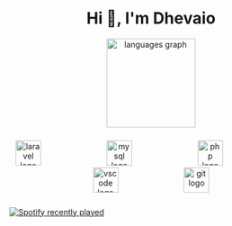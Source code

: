 <h1 align="center">Hi 👋, I'm Dhevaio</h1>

<div align="center">
  <img src="https://github-readme-stats.vercel.app/api/top-langs?username=DhevaioBeruatwarin&locale=en&hide_title=false&layout=compact&card_width=320&langs_count=4&theme=dracula&hide_border=false&order=2" height="158" alt="languages graph"  />
</div>

###

<div align="center">
  <img src="https://cdn.jsdelivr.net/gh/devicons/devicon/icons/laravel/laravel-original.svg" height="45" alt="laravel logo"  />
  <img width="109" />
  <img src="https://cdn.jsdelivr.net/gh/devicons/devicon/icons/mysql/mysql-original.svg" height="45" alt="mysql logo"  />
  <img width="109" />
  <img src="https://cdn.jsdelivr.net/gh/devicons/devicon/icons/php/php-original.svg" height="45" alt="php logo"  />
  <img width="109" />
  <img src="https://cdn.jsdelivr.net/gh/devicons/devicon/icons/vscode/vscode-original.svg" height="45" alt="vscode logo"  />
  <img width="109" />
  <img src="https://cdn.jsdelivr.net/gh/devicons/devicon/icons/git/git-original.svg" height="45" alt="git logo"  />
</div>

###
<div align="left">
  <a href="https://open.spotify.com/user/dhhhv">
    <img src="https://spotify-recently-played-readme.vercel.app/api?user=dhhhv&count=5&unique=false" alt="Spotify recently played"  />
  </a>
</div>
